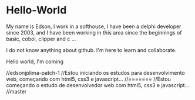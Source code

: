 # Hello-World

My name is Edson, I work in a softhouse, I have been a delphi developer since 2003,
and I have been working in this area since the beginnings of basic, cobol, clipper and c ...

I do not know anything about github. I'm here to learn and collaborate.

Hello world, I'm coming

//edsonjplima-patch-1
//Estou iniciando os estudos para desenvolvimento web, começando com html5, css3 e javascript...
//=======
//Estou começando o estudo de desenvolvedor web com html5, css3 e javascript...
//master
